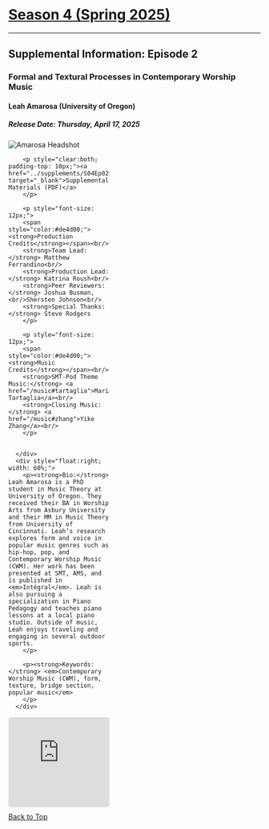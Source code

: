 <div class="seasonheader">
    <a href="/episodes/season04"><h1 class="seasonheader-text">Season 4 (Spring 2025)</h1></a>
</div>

<div>
<hr>
<h2>Supplemental Information: Episode 2</h2>

  <div class="supplement" id="e4.2">
    <h3 class="supplement-title">Formal and Textural Processes in Contemporary Worship Music</h3>
    <h4>Leah Amarosa (University of Oregon)</h4>
    <h5>Release Date: Thursday, April 17, 2025</h5>
    <div class="floatsupps">
      <div style="float:left; width: 40%;">
        <img class="biopic" alt="Amarosa Headshot" src="../supplements/S04Ep02amarosa.jpg">

        <p style="clear:both; padding-top: 10px;"><a href="../supplements/S04Ep02Supp_amarosa.pdf" target="_blank">Supplemental Materials (PDF)</a>
        </p>

        <p style="font-size: 12px;">
        <span style="color:#de4d00;"><strong>Production Credits</strong></span><br/>
        <strong>Team Lead:</strong> Matthew Ferrandino<br/>
        <strong>Production Lead:</strong> Katrina Roush<br/>
        <strong>Peer Reviewers:</strong> Joshua Busman, <br/>Shersten Johnson<br/>
        <strong>Special Thanks:</strong> Steve Rodgers
        </p>

        <p style="font-size: 12px;">
        <span style="color:#de4d00;"><strong>Music Credits</strong></span><br/>
        <strong>SMT-Pod Theme Music:</strong> <a href="/music#tartaglia">Maria Tartaglia</a><br/>
        <strong>Closing Music:</strong> <a href="/music#zhang">Yike Zhang</a><br/>
        </p>


      </div>
      <div style="float:right; width: 60%;">
        <p><strong>Bio:</strong> Leah Amarosa is a PhD student in Music Theory at University of Oregon. They received their BA in Worship Arts from Asbury University and their MM in Music Theory from University of Cincinnati. Leah’s research explores form and voice in popular music genres such as hip-hop, pop, and Contemporary Worship Music (CWM). Her work has been presented at SMT, AMS, and is published in <em>Intégral</em>. Leah is also pursuing a specialization in Piano Pedagogy and teaches piano lessons at a local piano studio. Outside of music, Leah enjoys traveling and engaging in several outdoor sports.
        </p>

        <p><strong>Keywords:</strong> <em>Contemporary Worship Music (CWM), form, texture, bridge section, popular music</em>
        </p>
      </div>
<div style="width: 100%; height: 180px; margin-top: 10px; margin-bottom: 10px; border-radius: 6px; overflow:hidden; clear:both;">
<iframe style="width: 100%; height: 180px;" frameborder="no" scrolling="no" seamless src="https://player.captivate.fm/episode/146c6b78-de93-45f8-847d-8496b8a7738b/"></iframe></div>
    <a class="to-top" href="#top">Back to Top</a>
  </div>  
